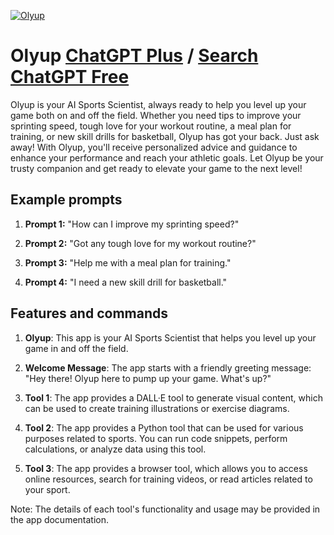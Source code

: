 
[![Olyup](https://files.oaiusercontent.com/file-jP8sM35sVTHL39jEcaqRPGHb?se=2123-10-16T23%3A20%3A47Z&sp=r&sv=2021-08-06&sr=b&rscc=max-age%3D31536000%2C%20immutable&rscd=attachment%3B%20filename%3D1ec0394e-b088-47aa-9c84-99b882813516.png&sig=4UziEShCo7hUB3gg3ME7%2BC5lYdi2%2Btg%2BqOdQL5aAMl8%3D)](https://chat.openai.com/g/g-JlDoaXFrU-olyup)

# Olyup [ChatGPT Plus](https://chat.openai.com/g/g-JlDoaXFrU-olyup) / [Search ChatGPT Free](https://gptcall.net/index.html#/?search=Olyup)

Olyup is your AI Sports Scientist, always ready to help you level up your game both on and off the field. Whether you need tips to improve your sprinting speed, tough love for your workout routine, a meal plan for training, or new skill drills for basketball, Olyup has got your back. Just ask away! With Olyup, you'll receive personalized advice and guidance to enhance your performance and reach your athletic goals. Let Olyup be your trusty companion and get ready to elevate your game to the next level!

## Example prompts

1. **Prompt 1:** "How can I improve my sprinting speed?"

2. **Prompt 2:** "Got any tough love for my workout routine?"

3. **Prompt 3:** "Help me with a meal plan for training."

4. **Prompt 4:** "I need a new skill drill for basketball."

## Features and commands

1. **Olyup**: This app is your AI Sports Scientist that helps you level up your game in and off the field.

2. **Welcome Message**: The app starts with a friendly greeting message: "Hey there! Olyup here to pump up your game. What's up?"

3. **Tool 1**: The app provides a DALL·E tool to generate visual content, which can be used to create training illustrations or exercise diagrams.

4. **Tool 2**: The app provides a Python tool that can be used for various purposes related to sports. You can run code snippets, perform calculations, or analyze data using this tool.

5. **Tool 3**: The app provides a browser tool, which allows you to access online resources, search for training videos, or read articles related to your sport.

Note: The details of each tool's functionality and usage may be provided in the app documentation.



